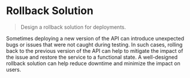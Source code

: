 # Rollback Solution

> Design a rollback solution for deployments.

Sometimes deploying a new version of the API can introduce unexpected bugs or issues that were not caught during testing. In such cases, rolling back to the previous version of the API can help to mitigate the impact of the issue and restore the service to a functional state. A well-designed rollback solution can help reduce downtime and minimize the impact on users.
